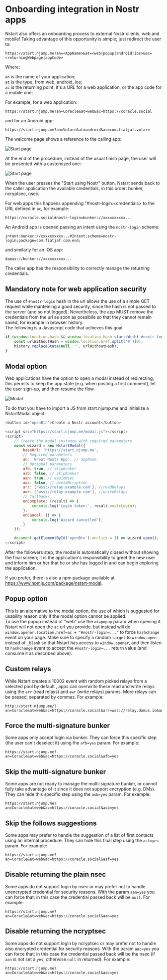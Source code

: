 # Onboarding integration in Nostr apps

Nstart also offers an onboarding process to external Nostr clients, web and mobile! Taking advantage of this opportunity is simple; just redirect the user to:

```
https://start.njump.me?an=<AppName>&at=<web|popup|android|ios>&ac=<returningWebpage|appCode>
```

Where:

`an` is the name of your application;  
`at` is the type, from web, android, ios;  
`ac` is the returning point, it's a URL for a web application, or the app code for a mobile one;

For example, for a web application:

```
https://start.njump.me?an=Coracle&at=web&ac=https://coracle.social
```

and for an Android app:

```
https://start.njump.me?an=Volare&at=android&ac=com.fiatjaf.volare
```

The welcome page shows a reference to the calling app:

![Start page](/static/images/apps-integration01.jpg)

At the end of the procedure, instead of the usual finish page, the user will be presented with a customized one:

![Start page](/static/images/apps-integration02.jpg)

When the user presses the "Start using Nostr" button, Nstart sends back to the caller application the available credentials, in this order: bunker, ncryptsec, nsec.

For web apps this happens appending "#nostr-login:\<credentials\> to the URL defined in `ac`, for example:

```
https://coracle.social#nostr-login=bunker://xxxxxxxxxx...
```

An Android app is opened passing an intent using the `nostr-login` scheme:

```
intent:bunker://xxxxxxxxxx...#Intent;scheme=nostr-login;package=com.fiatjaf.com;end;
```

and similarly for an IOS app:

```
damus://bunker://xxxxxxxxxx...
```

The caller app has the responsibility to correctly manage the returning credentials.

## Mandatory note for web application security

The use of `#nostr-login` hash in the url allows the use of a simple GET request while manteining a good security, since the hash is not passed to the server (and so not logged). Nevertheless, the app MUST remove the credentials from the url as soon as possibile so that they cannot remain saved, for example in browser history.  
The following is a Javascript code that achieves this goal:

```js
if (window.location.hash && window.location.hash.startsWith('#nostr-login')) {
	const urlWithoutHash = window.location.href.split('#')[0];
	history.replaceState(null, '', urlWithoutHash);
}
```

## Modal option

Web applications have the option to open a modal instead of redirecting; this permits to keep the app state (e.g. when posting a first comment), let the user sign-up, and then resume the flow.

![Modal](/static/images/apps-integration03.jpg)

To do that you have to import a JS from start.njump.me and initialize a NstartModal object:

```js
<button id="openBtn">Create a Nostr account</button>

<script src="https://start.njump.me/modal.js"></script>
<script>
    // Create the modal instance with required parameters
    const wizard = new NstartModal({
        baseUrl: 'https://start.njump.me',
        // Required parameters
        an: 'Great Nostr App', // appName
        // Optional parameters
        afb: true, // skipBunker
        asb: false, // skipBunker
        aan: true, // avoidNsec
        aac: false, // avoidNcryptsec
        arr: ['wss://relay.example.com'], //readRelays
        awr: ['wss://relay.example.com'], //writeRelays
        // Callbacks
        onComplete: (result) => {
            console.log('Login token:', result.nostrLogin);
        },
        onCancel: () => {
            console.log('Wizard cancelled');
        }
    });

    document.getElementById('openBtn').onclick = () => wizard.open();
</script>
```

After the followers step, the modal is automatically closed without showing the final screen; it is the application's responsibility to greet the new user and inform him or her that he or she has logged in and can begin exploring the application.

If you prefer, there is also a npm package available at https://www.npmjs.com/package/nstart-modal.

## Popup option

This is an alternative to the modal option, the use of which is suggested for usability reason only if the modal option cannot be applied.  
To use the popup instead of "web" use the `at=popup` param when opening it. Nstart will not open the `ac` url you provide, but instead will do `window.opener.location.href=ac + "#nostr-login=..."` to force `hashchange` event on your page. Make sure to specify a random `target` to `window.open` instead of `_blank` so that Nstart has access to `window.opener`, and then listen to `hashchange` event to accept the `#nostr-login=...` return value (and consume it as described above).

## Custom relays

While Nstart creates a 10002 event with random picked relays from a selected pool by default , apps can overwrite these read and write relays using the `arr` (read relays) and `awr` (write relays) params. More relays can be passed, separated by commas. For example:

```
http://start.njump.me/?an=Coracle&at=web&ac=https://coracle.social&arr=wss://relay.damus.io&awr=wss://nos.lol,wss://wss://offchain.pub
```

## Force the multi-signature bunker

Some apps only accept login via bunker. They can force this specific step (the user can't deselect it) using the `afb=yes` param. For example:

```
https://start.njump.me?an=Coracle&at=web&ac=https://coracle.social&afb=yes
```

## Skip the multi-signature bunker

Some apps are not ready to manage the multi-signature bunker, or cannot fully take advantage of it since it does not support encryption (e.g. DMs). They can hide this specific step using the `asb=yes` param. For example:

```
https://start.njump.me?an=Coracle&at=web&ac=https://coracle.social&asb=yes
```

## Skip the follows suggestions

Some apps may prefer to handle the suggestion of a list of first contacts using an internal procedure. They can hide this final step using the `asf=yes` param. For example:

```
https://start.njump.me?an=Coracle&at=web&ac=https://coracle.social&asf=yes
```

## Disable returning the plain nsec

Some apps do not support login by nsec or may prefer not to handle unencrypted credential for security reasons. With the param `aan=yes` you can force that; in this case the credential passed back will be `null`. For example:

```
https://start.njump.me?an=Coracle&at=web&ac=https://coracle.social&aan=yes
```

## Disable returning the ncryptsec

Some apps do not support login by ncryptsec or may prefer not to handle also encrypted credential for security reasons. With the param `aac=yes` you can force that; in this case the credential passed back will be the nsec (if `aan` is not set a `yes`, otherwise `null` in returned). For example:

```
https://start.njump.me?an=Coracle&at=web&ac=https://coracle.social&aac=yes
```
